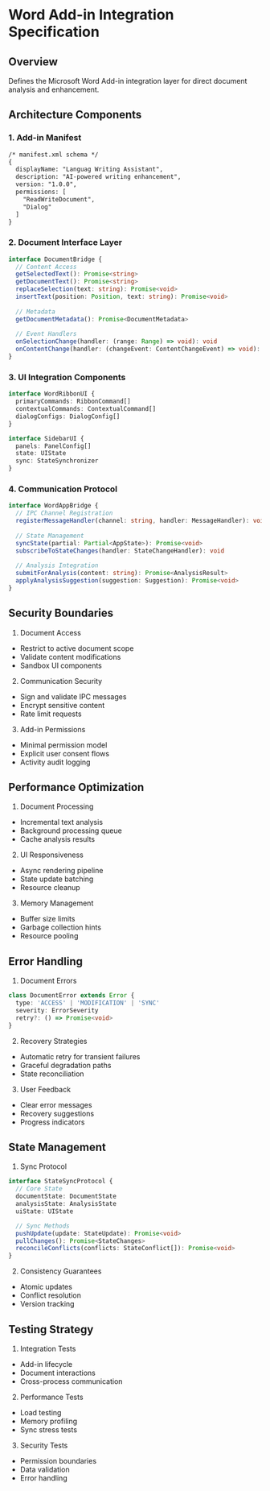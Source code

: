 # Word Add-in Integration Specification

## Overview
Defines the Microsoft Word Add-in integration layer for direct document analysis and enhancement.

## Architecture Components

### 1. Add-in Manifest
```xml
/* manifest.xml schema */
{
  displayName: "Languag Writing Assistant",
  description: "AI-powered writing enhancement",
  version: "1.0.0",
  permissions: [
    "ReadWriteDocument",
    "Dialog" 
  ]
}
```

### 2. Document Interface Layer
```typescript
interface DocumentBridge {
  // Content Access
  getSelectedText(): Promise<string>
  getDocumentText(): Promise<string>
  replaceSelection(text: string): Promise<void>
  insertText(position: Position, text: string): Promise<void>
  
  // Metadata
  getDocumentMetadata(): Promise<DocumentMetadata>
  
  // Event Handlers  
  onSelectionChange(handler: (range: Range) => void): void
  onContentChange(handler: (changeEvent: ContentChangeEvent) => void): void
}
```

### 3. UI Integration Components
```typescript
interface WordRibbonUI {
  primaryCommands: RibbonCommand[]
  contextualCommands: ContextualCommand[]
  dialogConfigs: DialogConfig[]
}

interface SidebarUI {
  panels: PanelConfig[]
  state: UIState
  sync: StateSynchronizer
}
```

### 4. Communication Protocol
```typescript
interface WordAppBridge {
  // IPC Channel Registration
  registerMessageHandler(channel: string, handler: MessageHandler): void
  
  // State Management
  syncState(partial: Partial<AppState>): Promise<void>
  subscribeToStateChanges(handler: StateChangeHandler): void
  
  // Analysis Integration  
  submitForAnalysis(content: string): Promise<AnalysisResult>
  applyAnalysisSuggestion(suggestion: Suggestion): Promise<void>
}
```

## Security Boundaries

1. Document Access
- Restrict to active document scope
- Validate content modifications
- Sandbox UI components

2. Communication Security  
- Sign and validate IPC messages
- Encrypt sensitive content
- Rate limit requests

3. Add-in Permissions
- Minimal permission model
- Explicit user consent flows
- Activity audit logging

## Performance Optimization

1. Document Processing
- Incremental text analysis
- Background processing queue
- Cache analysis results

2. UI Responsiveness
- Async rendering pipeline  
- State update batching
- Resource cleanup

3. Memory Management
- Buffer size limits
- Garbage collection hints
- Resource pooling

## Error Handling

1. Document Errors
```typescript
class DocumentError extends Error {
  type: 'ACCESS' | 'MODIFICATION' | 'SYNC'
  severity: ErrorSeverity
  retry?: () => Promise<void>
}
```

2. Recovery Strategies
- Automatic retry for transient failures
- Graceful degradation paths
- State reconciliation

3. User Feedback
- Clear error messages
- Recovery suggestions
- Progress indicators

## State Management

1. Sync Protocol
```typescript
interface StateSyncProtocol {
  // Core State
  documentState: DocumentState
  analysisState: AnalysisState
  uiState: UIState

  // Sync Methods  
  pushUpdate(update: StateUpdate): Promise<void>
  pullChanges(): Promise<StateChanges>
  reconcileConflicts(conflicts: StateConflict[]): Promise<void>
}
```

2. Consistency Guarantees
- Atomic updates
- Conflict resolution
- Version tracking

## Testing Strategy

1. Integration Tests
- Add-in lifecycle
- Document interactions
- Cross-process communication

2. Performance Tests  
- Load testing
- Memory profiling
- Sync stress tests

3. Security Tests
- Permission boundaries
- Data validation
- Error handling